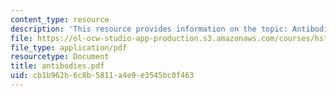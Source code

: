 ```yaml
---
content_type: resource
description: 'This resource provides information on the topic: Antibodies.'
file: https://ol-ocw-studio-app-production.s3.amazonaws.com/courses/hst-176-cellular-and-molecular-immunology-fall-2005/cb1b962b6c8b5811a4e9e3545bc0f463_antibodies.pdf
file_type: application/pdf
resourcetype: Document
title: antibodies.pdf
uid: cb1b962b-6c8b-5811-a4e9-e3545bc0f463
---
```

